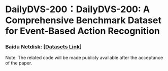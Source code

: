 # DailyDVS-200：DailyDVS-200: A Comprehensive Benchmark Dataset for Event-Based Action Recognition



### Baidu Netdisk: [[Datasets Link](https://pan.baidu.com/s/1PteBTnogAZma-E1FTKGMxQ?pwd=gpmu)]


Note: The related code will be made publicly available after the acceptance of the paper.